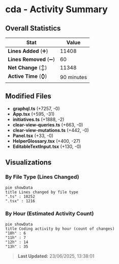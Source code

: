 # cda - Activity Summary 

## Overall Statistics

| Stat                   | Value                                                             |
| ---------------------- | ----------------------------------------------------------------- |
| **Lines Added** (➕)   | 11408                                          |
| **Lines Removed** (➖) | 60                                        |
| **Net Change** (↕)    | 11348                |
| **Active Time** (⌚)   | 90 minutes |


## Modified Files
- **graphql.ts** (+7257, -0)
- **App.tsx** (+595, -31)
- **initiatives.ts** (+1888, -2)
- **clear-view-queries.ts** (+663, -0)
- **clear-view-mutations.ts** (+442, -0)
- **Panel.tsx** (+33, -0)
- **HelperGlossary.tsx** (+400, -27)
- **EditableTextInput.tsx** (+130, -0)

## Visualizations

### By File Type (Lines Changed)

```mermaid
pie showData
title Lines changed by file type
".ts" : 10252
".tsx" : 1216
```

### By Hour (Estimated Activity Count)

```mermaid
pie showData
title Coding activity by hour (count of changes)
"10h" : 6
"11h" : 7
"12h" : 14
"13h" : 35
```


> **Last Updated:** 23/06/2025, 13:38:01